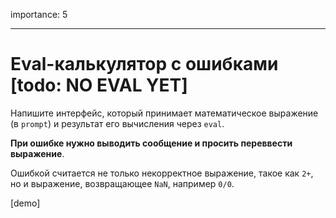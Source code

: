 importance: 5

---

#  Eval-калькулятор с ошибками [todo: NO EVAL YET]

Напишите интерфейс, который принимает математическое выражение (в `prompt`) и результат его вычисления через `eval`.

**При ошибке нужно выводить сообщение и просить переввести выражение**.

Ошибкой считается не только некорректное выражение, такое как `2+`, но и выражение, возвращающее `NaN`, например `0/0`.

[demo]


